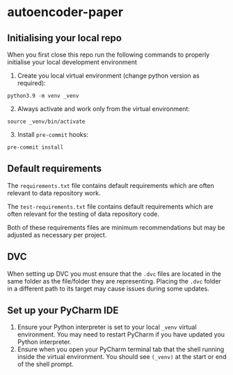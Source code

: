 # autoencoder-paper

## Initialising your local repo
When you first close this repo run the following commands to properly initialise your local development environment

1. Create you local virtual environment (change python version as required):
```shell
python3.9 -m venv _venv
```

2. Always activate and work only from the virtual environment:
```shell
source _venv/bin/activate
```

3. Install `pre-commit` hooks:
```shell
pre-commit install
```

## Default requirements
The `requirements.txt` file contains default requirements which are often relevant to data repository work.

The `test-requirements.txt` file contains default requirements which are often relevant for the testing of data
repository code.

Both of these requirements files are minimum recommendations but may be adjusted as necessary per project.

## DVC
When setting up DVC you must ensure that the `.dvc` files are located in the same folder as the file/folder they are
representing. Placing the `.dvc` folder in a different path to its target may cause issues during some updates.

## Set up your PyCharm IDE
1. Ensure your Python interpreter is set to your local `_venv` virtual environment.
You may need to restart PyCharm if you have updated you Python interpreter.
2. Ensure when you open your PyCharm terminal tab that the shell running inside the virtual environment.
You should see `(_venv)` at the start or end of the shell prompt.
